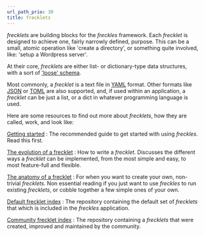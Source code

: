 ```yaml
---
url_path_prio: 30
title: frecklets
---
```


*frecklets* are building blocks for the *freckles* framework. Each *frecklet* is
designed to achieve one, fairly narrowly defined, purpose. This can be a small, atomic operation like 'create a directory', or something quite involved, like: 'setup a Wordpress server'.  

At their core, *frecklets* are either list- or dictionary-type data structures, with a sort of ['loose' schema](/doc/frecklets/evolution/#the-elastic-non-schema).

Most commonly, a *frecklet* is a text file in [YAML](http://yaml.org/) format. Other formats like [JSON](https://www.json.org/) or [TOML](https://github.com/toml-lang/toml) are also supported, and, if used within an application, a *frecklet* can be just a list, or a dict in whatever programming language is used.

Here are some resources to find out more about *frecklets*, how they are called, work, and look like:

[Getting started](/doc/getting_started)
:    The recommended guide to get started with using *freckles*. Read this first.

[The evolution of a frecklet](/doc/frecklets/evolution)
:    How to write a *frecklet*. Discusses the different ways a *frecklet* can be implemented, from the most simple and easy, to most feature-full and flexible.

[The anatomy of a frecklet](/doc/frecklets/anatomy)
:    For when you want to create your own, non-trivial *frecklets*. Non essential reading if you just want to use *freckles* to run existing *frecklets*, or cobble together a few simple ones of your own.

[Default frecklet index](frecklets/default)
:    The repository containing the default set of *frecklets* that which is included in the *freckles* application.

[Community frecklet index](/frecklets/community)
:    The repository containing a *frecklets* that were created, improved and maintained by the community.
